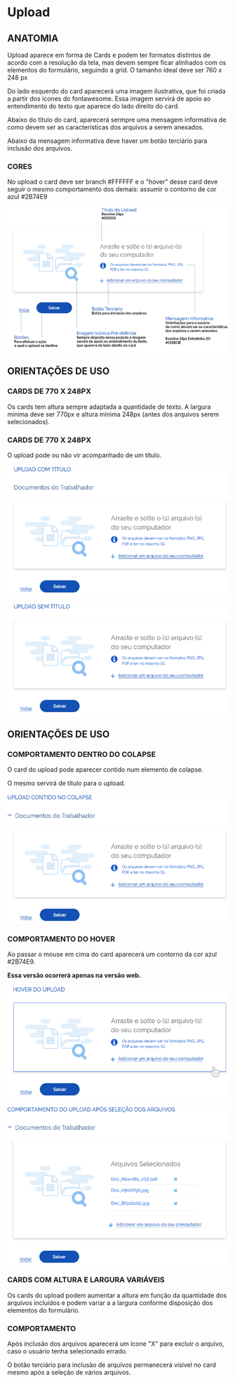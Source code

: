 # Upload

## ANATOMIA

Upload aparece em forma de Cards e podem ter formatos distintos de acordo com a resolução da tela, mas devem sempre ficar alinhados com os elementos do formulário, seguindo a grid. O tamanho ideal deve ser 760 x 248 px

Do lado esquerdo do card aparecerá uma imagem ilustrativa, que foi criada a partir dos ícones do fontawesome. Essa imagem servirá de apoio ao entendimento do texto que aparece do lado direito do card.

Abaixo do título do card, aparecerá sermpre uma mensagem informativa de como devem ser as características dos arquivos a serem anexados.

Abaixo da mensagem informativa deve haver um botão terciário para inclusão dos arquivos.

### CORES

No upload o card deve ser branch #FFFFFF e o "hover" desse card deve seguir o mesmo comportamento dos demais: assumir o contorno de cor azul #2B74E9

![Upload Anatomia](../../assets/images/components_img/upload/upload-anatomia.png)

## ORIENTAÇÕES DE USO

### CARDS DE 770 X 248PX

Os cards tem altura sempre adaptada a quantidade de texto. A largura mínima deve ser 770px e altura mínima 248px (antes dos arquivos serem selecionados).

### CARDS DE 770 X 248PX

O upload pode ou não vir acompanhado de um título.

![Upload com Titulo](../../assets/images/components_img/upload/upload-com-titulo.png)

![Upload sem Titulo](../../assets/images/components_img/upload/upload-sem-titulo.png)

## ORIENTAÇÕES DE USO

### COMPORTAMENTO DENTRO DO COLAPSE

O card do upload pode aparecer contido num elemento de colapse.

O mesmo servirá de título para o upload.

![Upload Colapse](../../assets/images/components_img/upload/upload-colapse.png)

### COMPORTAMENTO DO HOVER

Ao passar o mouse em cima do card aparecerá um contorno da cor azul #2B74E9.

**Essa versão ocorrerá apenas na versão web.**

![Upload Hover](../../assets/images/components_img/upload/upload-hover.png)

![Upload Apos Selecao](../../assets/images/components_img/upload/upload-apos-selecao.png)

### CARDS COM ALTURA E LARGURA VARIÁVEIS

Os cards do upload podem aumentar a altura em função da quantidade dos arquivos incluídos e podem variar a a largura conforme disposição dos elementos do formulário.

### COMPORTAMENTO

Após inclusão dos arquivos aparecerá um ícone "X" para excluir o arquivo, caso o usuário tenha selecionado errado.

O botão terciário para inclusão de arquivos permanecerá visível no card mesmo após a seleção de vários arquivos.